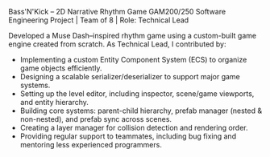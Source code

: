 Bass'N'Kick – 2D Narrative Rhythm Game
GAM200/250 Software Engineering Project | Team of 8 | Role: Technical Lead

Developed a Muse Dash–inspired rhythm game using a custom-built game engine created from scratch. As Technical Lead, I contributed by:
- Implementing a custom Entity Component System (ECS) to organize game objects efficiently.
- Designing a scalable serializer/deserializer to support major game systems.
- Setting up the level editor, including inspector, scene/game viewports, and entity hierarchy.
- Building core systems: parent-child hierarchy, prefab manager (nested & non-nested), and prefab sync across scenes.
- Creating a layer manager for collision detection and rendering order.
- Providing regular support to teammates, including bug fixing and mentoring less experienced programmers.
